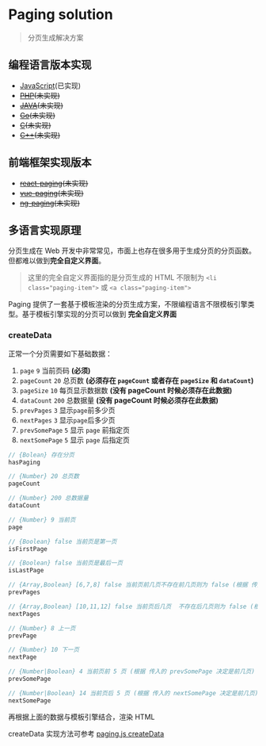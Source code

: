 # Paging solution

> 分页生成解决方案

## 编程语言版本实现

- [JavaScript](https://github.com/paging/paging-js)(已实现)
- ~~[PHP](https://github.com/paging/paging-php)(未实现)~~
- ~~[JAVA](https://github.com/paging/paging-java)(未实现)~~
- ~~[Go](https://github.com/paging/paging-go)(未实现)~~
- ~~[C](https://github.com/paging/paging-c)(未实现)~~
- ~~[C++](https://github.com/paging/paging-cpp)(未实现)~~

## 前端框架实现版本

- ~~[react-paging](https://github.com/paging/react-paging)(未实现)~~
- ~~[vue-paging](https://github.com/paging/vue-paging)(未实现)~~
- ~~[ng-paging](https://github.com/paging/ng-paging)(未实现)~~

## 多语言实现原理

分页生成在 Web 开发中非常常见，市面上也存在很多用于生成分页的分页函数。但都难以做到**完全自定义界面**。

> 这里的完全自定义界面指的是分页生成的 HTML 不限制为 `<li class="paging-item">` 或 `<a class="paging-item">` 

Paging 提供了一套基于模板渲染的分页生成方案，不限编程语言不限模板引擎类型。基于模板引擎实现的分页可以做到 **完全自定义界面**

### createData

正常一个分页需要如下基础数据：


1. `page` `9` 当前页码 **(必须)** 
2. `pageCount` `20` 总页数 **(必须存在 `pageCount` 或者存在 `pageSize` 和 `dataCount`)** 
3. `pageSize` `10` 每页显示数据数 **(没有 pageCount 时候必须存在此数据)** 
4. `dataCount` `200` 总数据量 **(没有 pageCount 时候必须存在此数据)** 
5. `prevPages` `3` 显示`page`前多少页 
6. `nextPages` `3` 显示`page`后多少页 
7. `prevSomePage` `5` 显示 `page` 前指定页 
7. `nextSomePage` `5` 显示 `page` 后指定页


```js
// {Bolean} 存在分页
hasPaging

// {Number} 20 总页数 
pageCount

// {Number} 200 总数据量 
dataCount

// {Number} 9 当前页 
page

// {Boolean} false 当前页是第一页 
isFirstPage

// {Boolean} false 当前页是最后一页
isLastPage

// {Array,Boolean} [6,7,8] false 当前页前几页不存在前几页则为 false (根据 传入的 prevPages 扩展)
prevPages

// {Array,Boolean} [10,11,12] false 当前页后几页  不存在后几页则为 false (根据 传入的 prevPages 扩展)
nextPages

// {Number} 8 上一页 
prevPage

// {Number} 10 下一页 
nextPage

// {Number|Boolean} 4 当前页前 5 页 (根据 传入的 prevSomePage 决定是前几页)
prevSomePage

// {Number|Boolean} 14 当前页后 5 页 (根据 传入的 nextSomePage 决定是前几页)
nextSomePage
```

再根据上面的数据与模板引擎结合，渲染 HTML

createData 实现方法可参考 [paging.js createData](https://github.com/paging/paging/blob/master/lib/createData.js)
